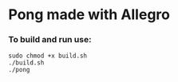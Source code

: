 # Pong made with Allegro

### To build and run use:
```
sudo chmod +x build.sh
./build.sh
./pong
```